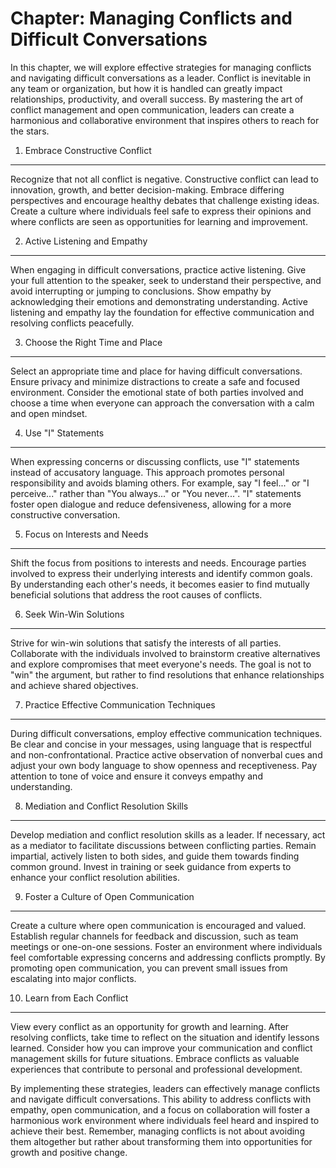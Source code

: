 Chapter: Managing Conflicts and Difficult Conversations
=======================================================

In this chapter, we will explore effective strategies for managing conflicts and navigating difficult conversations as a leader. Conflict is inevitable in any team or organization, but how it is handled can greatly impact relationships, productivity, and overall success. By mastering the art of conflict management and open communication, leaders can create a harmonious and collaborative environment that inspires others to reach for the stars.

1. Embrace Constructive Conflict
--------------------------------

Recognize that not all conflict is negative. Constructive conflict can lead to innovation, growth, and better decision-making. Embrace differing perspectives and encourage healthy debates that challenge existing ideas. Create a culture where individuals feel safe to express their opinions and where conflicts are seen as opportunities for learning and improvement.

2. Active Listening and Empathy
-------------------------------

When engaging in difficult conversations, practice active listening. Give your full attention to the speaker, seek to understand their perspective, and avoid interrupting or jumping to conclusions. Show empathy by acknowledging their emotions and demonstrating understanding. Active listening and empathy lay the foundation for effective communication and resolving conflicts peacefully.

3. Choose the Right Time and Place
----------------------------------

Select an appropriate time and place for having difficult conversations. Ensure privacy and minimize distractions to create a safe and focused environment. Consider the emotional state of both parties involved and choose a time when everyone can approach the conversation with a calm and open mindset.

4. Use "I" Statements
---------------------

When expressing concerns or discussing conflicts, use "I" statements instead of accusatory language. This approach promotes personal responsibility and avoids blaming others. For example, say "I feel..." or "I perceive..." rather than "You always..." or "You never...". "I" statements foster open dialogue and reduce defensiveness, allowing for a more constructive conversation.

5. Focus on Interests and Needs
-------------------------------

Shift the focus from positions to interests and needs. Encourage parties involved to express their underlying interests and identify common goals. By understanding each other's needs, it becomes easier to find mutually beneficial solutions that address the root causes of conflicts.

6. Seek Win-Win Solutions
-------------------------

Strive for win-win solutions that satisfy the interests of all parties. Collaborate with the individuals involved to brainstorm creative alternatives and explore compromises that meet everyone's needs. The goal is not to "win" the argument, but rather to find resolutions that enhance relationships and achieve shared objectives.

7. Practice Effective Communication Techniques
----------------------------------------------

During difficult conversations, employ effective communication techniques. Be clear and concise in your messages, using language that is respectful and non-confrontational. Practice active observation of nonverbal cues and adjust your own body language to show openness and receptiveness. Pay attention to tone of voice and ensure it conveys empathy and understanding.

8. Mediation and Conflict Resolution Skills
-------------------------------------------

Develop mediation and conflict resolution skills as a leader. If necessary, act as a mediator to facilitate discussions between conflicting parties. Remain impartial, actively listen to both sides, and guide them towards finding common ground. Invest in training or seek guidance from experts to enhance your conflict resolution abilities.

9. Foster a Culture of Open Communication
-----------------------------------------

Create a culture where open communication is encouraged and valued. Establish regular channels for feedback and discussion, such as team meetings or one-on-one sessions. Foster an environment where individuals feel comfortable expressing concerns and addressing conflicts promptly. By promoting open communication, you can prevent small issues from escalating into major conflicts.

10. Learn from Each Conflict
----------------------------

View every conflict as an opportunity for growth and learning. After resolving conflicts, take time to reflect on the situation and identify lessons learned. Consider how you can improve your communication and conflict management skills for future situations. Embrace conflicts as valuable experiences that contribute to personal and professional development.

By implementing these strategies, leaders can effectively manage conflicts and navigate difficult conversations. This ability to address conflicts with empathy, open communication, and a focus on collaboration will foster a harmonious work environment where individuals feel heard and inspired to achieve their best. Remember, managing conflicts is not about avoiding them altogether but rather about transforming them into opportunities for growth and positive change.
